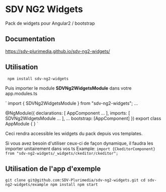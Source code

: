 # SDV NG2 Widgets

Pack de widgets pour Angular2 / bootstrap

## Documentation

https://sdv-plurimedia.github.io/sdv-ng2-widgets/

## Utilisation

` npm install sdv-ng2-widgets`

Puis importer le module **SDVNg2WidgetsModule** dans votre app.modules.ts

`
import { SDVNg2WidgetsModule } from "sdv-ng2-widgets";
...

@NgModule({
  declarations: [
    AppComponent
    ...
  ],
  imports: [
    SDVNg2WidgetsModule
    ...
  ],
  ...
  bootstrap: [AppComponent]
})
export class AppModule { }
`

Ceci rendra accessible les widgets du pack depuis vos templates.

Si vous avez besoin d'utiliser ceux-ci de façon dynamique, il faudra les importer unitairement dans vos ts
Example:
`import {CkeditorComponent} from "sdv-ng2-widgets/_widgets/ckeditor/ckeditor";`

## Utilisation de l'app d'exemple

` git clone git@github.com:SDV-Plurimedia/sdv-ng2-widgets.git
cd sdv-ng2-widgets/example
npm install
npm start `
